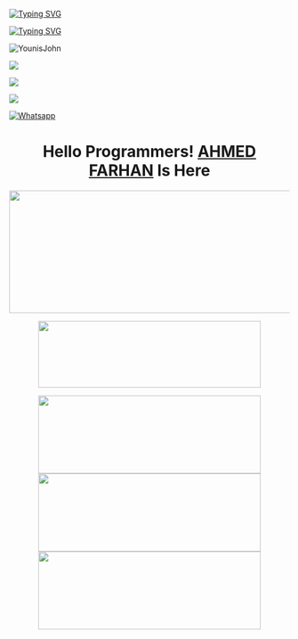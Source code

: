 [![Typing SVG](https://readme-typing-svg.herokuapp.com?color=%23FF0000&lines=WELCOME+TO+MY+GITHUB+IAM+FARHAN)](https://git.io/typing-svg)

[![Typing SVG](https://readme-typing-svg.herokuapp.com?color=%23AF00FF&lines=Student+of+9th,+10th+Class)](https://git.io/typing-svg)


![YounisJohn](https://komarev.com/ghpvc/?username=BLAZE-143&color=blue)

<a href="https://github.com/AHMED-143"><img src="https://img.shields.io/github/followers/AHMED-143?label=followers&style=social"/></a>

[![](https://img.shields.io/badge/Facebook-blue?logo=Facebook&logoColor=blue&labelColor=white)](https://www.facebook.com/T4R0X)

[![](https://img.shields.io/badge/Messenger-red?logo=Messenger&logoColor=red&labelColor=black)](https://m.me/T4R0X)

[![Whatsapp](https://img.shields.io/badge/Whatsapp-AHMED.FARHAN-deepgreen?style=flat-square&logo=whatsapp)](https://wa.me/+8801843961233)

</p>
<h1 align="center">
  <b>Hello Programmers!<b> <a href="https://www.facebook.com/T4R0X" target="blank">AHMED FARHAN</a> Is Here
</h1>
<p align="center">
  <img width="600" height="220" src="https://github-readme-stats.vercel.app/api?username=AHMED-143&show_icons=true&theme=chartreuse-dark&locale=id">
</p>
<p align="center">
  <img width="400" height="120" src="https://github-readme-stats.vercel.app/api/top-langs/?username=AHMED-143&layout=compact&theme=chartreuse-dark">
</p>
<p align="center">
<a href="https://github.com/AHMED-143/COMPILE"><img width="400" height="140" src="https://github-readme-stats.vercel.app/api/pin/?username=AHMED-143&repo=COMPILE&theme=chartreuse-dark"></a>
<a href="https://github.com/AHMED-143/DEMON"><img width="400" height="140" src="https://github-readme-stats.vercel.app/api/pin/?username=AHMED-143&repo=DEMON&theme=chartreuse-dark"></a>
<a href="https://github.com/AHMED-143/RESERVE"><img width="400" 
height="140" src="https://github-readme-stats.vercel.app/api/pin/?username=AHMED-143&repo=RESERVE&theme=chartreuse-dark"></a>
<a
